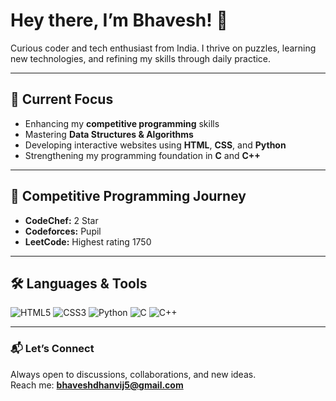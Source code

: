 # Hey there, I’m Bhavesh! 👋

Curious coder and tech enthusiast from India. I thrive on puzzles, learning new technologies, and refining my skills through daily practice.

---

## 🚀 Current Focus

- Enhancing my **competitive programming** skills  
- Mastering **Data Structures & Algorithms**  
- Developing interactive websites using **HTML**, **CSS**, and **Python**  
- Strengthening my programming foundation in **C** and **C++**

---

## 🏅 Competitive Programming Journey

- **CodeChef:** 2 Star
- **Codeforces:** Pupil
- **LeetCode:** Highest rating 1750

---

## 🛠️ Languages & Tools

![HTML5](https://img.shields.io/badge/HTML5-E34F26?style=flat&logo=html5&logoColor=white)
![CSS3](https://img.shields.io/badge/CSS3-1572B6?style=flat&logo=css3&logoColor=white)
![Python](https://img.shields.io/badge/Python-3776AB?style=flat&logo=python&logoColor=white)
![C](https://img.shields.io/badge/C-00599C?style=flat&logo=c&logoColor=white)
![C++](https://img.shields.io/badge/C++-00599C?style=flat&logo=cplusplus&logoColor=white)

---

### 📬 Let’s Connect

Always open to discussions, collaborations, and new ideas.  
Reach me: **bhaveshdhanvij5@gmail.com**
